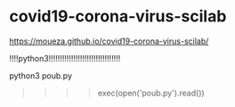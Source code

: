 # covid19-corona-virus-scilab

 https://moueza.github.io/covid19-corona-virus-scilab/
 
!!!!python3!!!!!!!!!!!!!!!!!!!!!!!!!!!!!!!!

python3 poub.py

>>>> exec(open('poub.py').read())
